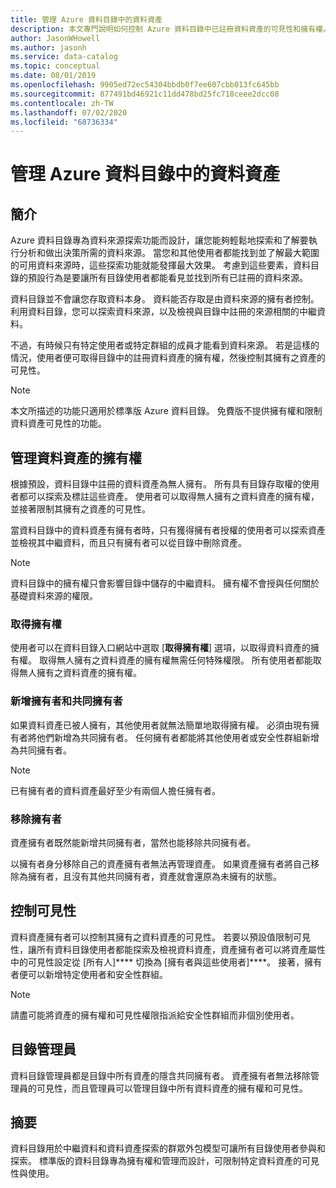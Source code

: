 ```yaml
---
title: 管理 Azure 資料目錄中的資料資產
description: 本文專門說明如何控制 Azure 資料目錄中已註冊資料資產的可見性和擁有權。
author: JasonWHowell
ms.author: jasonh
ms.service: data-catalog
ms.topic: conceptual
ms.date: 08/01/2019
ms.openlocfilehash: 9905ed72ec54304bbdb0f7ee607cbb013fc645bb
ms.sourcegitcommit: 877491bd46921c11dd478bd25fc718ceee2dcc08
ms.contentlocale: zh-TW
ms.lasthandoff: 07/02/2020
ms.locfileid: "68736334"
---
```

# <a name="manage-data-assets-in-azure-data-catalog"></a>管理 Azure 資料目錄中的資料資產
## <a name="introduction"></a>簡介
Azure 資料目錄專為資料來源探索功能而設計，讓您能夠輕鬆地探索和了解要執行分析和做出決策所需的資料來源。 當您和其他使用者都能找到並了解最大範圍的可用資料來源時，這些探索功能就能發揮最大效果。 考慮到這些要素，資料目錄的預設行為是要讓所有目錄使用者都能看見並找到所有已註冊的資料來源。

資料目錄並不會讓您存取資料本身。 資料能否存取是由資料來源的擁有者控制。 利用資料目錄，您可以探索資料來源，以及檢視與目錄中註冊的來源相關的中繼資料。

不過，有時候只有特定使用者或特定群組的成員才能看到資料來源。 若是這樣的情況，使用者便可取得目錄中的註冊資料資產的擁有權，然後控制其擁有之資產的可見性。

> [!NOTE]
> 本文所描述的功能只適用於標準版 Azure 資料目錄。 免費版不提供擁有權和限制資料資產可見性的功能。
>
>

## <a name="manage-ownership-of-data-assets"></a>管理資料資產的擁有權
根據預設，資料目錄中註冊的資料資產為無人擁有。 所有具有目錄存取權的使用者都可以探索及標註這些資產。 使用者可以取得無人擁有之資料資產的擁有權，並接著限制其擁有之資產的可見性。

當資料目錄中的資料資產有擁有者時，只有獲得擁有者授權的使用者可以探索資產並檢視其中繼資料，而且只有擁有者可以從目錄中刪除資產。

> [!NOTE]
> 資料目錄中的擁有權只會影響目錄中儲存的中繼資料。 擁有權不會授與任何關於基礎資料來源的權限。
>
>

### <a name="take-ownership"></a>取得擁有權
使用者可以在資料目錄入口網站中選取 [**取得擁有權**] 選項，以取得資料資產的擁有權。 取得無人擁有之資料資產的擁有權無需任何特殊權限。 所有使用者都能取得無人擁有之資料資產的擁有權。

### <a name="add-owners-and-co-owners"></a>新增擁有者和共同擁有者
如果資料資產已被人擁有，其他使用者就無法簡單地取得擁有權。 必須由現有擁有者將他們新增為共同擁有者。 任何擁有者都能將其他使用者或安全性群組新增為共同擁有者。

> [!NOTE]
> 已有擁有者的資料資產最好至少有兩個人擔任擁有者。
>
>

### <a name="remove-owners"></a>移除擁有者
資產擁有者既然能新增共同擁有者，當然也能移除共同擁有者。

以擁有者身分移除自己的資產擁有者無法再管理資產。 如果資產擁有者將自己移除為擁有者，且沒有其他共同擁有者，資產就會還原為未擁有的狀態。

## <a name="control-visibility"></a>控制可見性
資料資產擁有者可以控制其擁有之資料資產的可見性。 若要以預設值限制可見性，讓所有資料目錄使用者都能探索及檢視資料資產，資產擁有者可以將資產屬性中的可見性設定從 [所有人]**** 切換為 [擁有者與這些使用者]****。 接著，擁有者便可以新增特定使用者和安全性群組。

> [!NOTE]
> 請盡可能將資產的擁有權和可見性權限指派給安全性群組而非個別使用者。
>
>

## <a name="catalog-administrators"></a>目錄管理員
資料目錄管理員都是目錄中所有資產的隱含共同擁有者。 資產擁有者無法移除管理員的可見性，而且管理員可以管理目錄中所有資料資產的擁有權和可見性。

## <a name="summary"></a>摘要
資料目錄用於中繼資料和資料資產探索的群眾外包模型可讓所有目錄使用者參與和探索。 標準版的資料目錄專為擁有權和管理而設計，可限制特定資料資產的可見性與使用。
